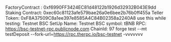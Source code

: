 FactoryContract : 0xf6990FF3424EC81d48122b1926d32932B043E9dd
Staking Contract: 0xec60c81123afe579bae26a0e6bee2b76b0ff455a
Teller Token: 0xF8A37509C8a1ee397e8585A4C84B02358a2240A8 
use this while testing:
Testnet BSC SetUp 
Name: Testnet BSC
symbol: tBNB
RPC: https://bsc-testnet-rpc.publicnode.com
ChainId: 97
forge test --mt testDeposit  --fork-url=https://rpc.therpc.io/bsc-testnet -vvvvvvv